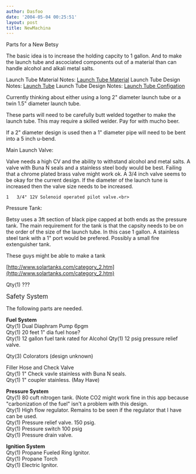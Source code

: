 ```yaml
---
author: Dasfoo
date: '2004-05-04 00:25:51'
layout: post
title: NewMachina
---
```


Parts for a New Betsy

The basic idea is to increase the holding capcity to 1 gallon.  And to make the launch tube and ascociated components out of a material than can handle alcohol and alkali metal salts.

Launch Tube Material Notes: [Launch Tube Material](Launch_Tube_Material.html)
Launch Tube Design Notes: [Launch Tube](Launch_Tube.html)
Launch Tube Design Notes: [Launch Tube Configation](Launch_Tube_Configation.html)

Currently thinking about either using a long 2" diameter launch tube or a twin 1.5" diameter launch tube.

These parts will need to be carefully butt welded together to make the launch tube.  This may require a skilled welder.  Pay for with mucho beer.  

If a 2" diameter design is used then a 1" diameter pipe will need to be bent into a 5 inch u-bend.

Main Launch Valve:<br>

Valve needs a high CV and the ability to withstand alcohol and metal salts.  A valve with Buna N seals and a stainless steel body would be best.  Failing that a chrome plated brass valve might work ok.  A 3/4 inch valve seems to be okay for the current design.  If the diameter of the launch tune is increased then the valve size needs to be increased.

    1   3/4" 12V Solenoid operated pilot valve.<br>

Pressure Tank:<br>

Betsy uses a 3ft section of black pipe capped at both ends as the pressure tank.  The main requirement for the tank is that the capsity needs to be on the order of the size of the launch tube.  In this case 1 gallon.  A stainless steel tank with a 1" port would be prefered.  Possibly a small fire extenguisher tank.

These guys might be able to make a tank

[http://www.solartanks.com/category_2.htm](http://www.solartanks.com/category_2.htm)

Qty(1)   ???

<big>Safety System</big>

The following parts are needed.

<b>Fuel System</b><br>
Qty(1)   Dual Diaphram Pump 6pgm<br>
Qty(1)   20 feet 1" dia fuel hose?<br>
Qty(1)   12 gallon fuel tank rated for Alcohol
Qty(1)   12 psig pressure relief valve.

Qty(3)   Colorators (design unknown)

Filler Hose and Check Valve<br>
Qty(1)   1" Check vavle stainless with Buna N seals.<br>
Qty(1)   1" coupler stainless.  (May Have)<br>

<b>Pressure System</b><br>
Qty(1)   80 cuft nitrogen tank.  (Note CO2 might work fine in this app because "carbonization of the fuel" isn't a problem with this design.<br>
Qty(1)   High flow regulator.  Remains to be seen if the regulator that I have can be used.<br>
Qty(1)   Pressure relief valve.  150 psig.<br>
Qty(1)   Pressure switch 100 psig<br>
Qty(1)   Pressure drain valve.<br>

<b>Ignition System</b><br>
Qty(1)   Propane Fueled Ring Ignitor.<br>
Qty(1)   Propane Torch<br>
Qty(1)   Electric Ignitor.<br>
